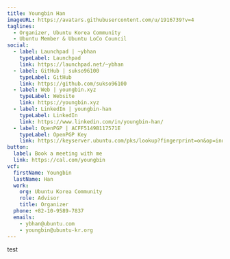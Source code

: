 ```yaml
---
title: Youngbin Han
imageURL: https://avatars.githubusercontent.com/u/1916739?v=4
taglines:
  - Organizer, Ubuntu Korea Community
  - Ubuntu Member & Ubuntu LoCo Council
social:
  - label: Launchpad | ~ybhan
    typeLabel: Launchpad
    link: https://launchpad.net/~ybhan
  - label: GitHub | sukso96100
    typeLabel: GitHub
    link: https://github.com/sukso96100
  - label: Web | youngbin.xyz
    typeLabel: Website
    link: https://youngbin.xyz
  - label: LinkedIn | youngbin-han
    typeLabel: LinkedIn
    link: https://www.linkedin.com/in/youngbin-han/
  - label: OpenPGP | ACFF5149B117571E
    typeLabel: OpenPGP Key
    link: https://keyserver.ubuntu.com/pks/lookup?fingerprint=on&op=index&search=0x22BE56487B69D6CDF99D45AFACFF5149B117571E
button:
  label: Book a meeting with me
  link: https://cal.com/youngbin
vcf:
  firstName: Youngbin
  lastName: Han
  work:
    org: Ubuntu Korea Community
    role: Advisor
    title: Organizer
  phone: +82-10-9589-7837
  emails:
    - ybhan@ubuntu.com
    - youngbin@ubuntu-kr.org
---
```

test